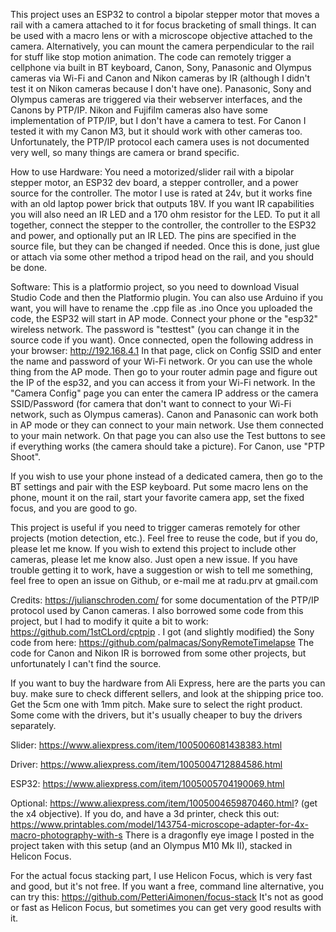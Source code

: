 This project uses an ESP32 to control a bipolar stepper motor that moves a rail with a camera attached to it for focus bracketing of small things. It can be used with a macro lens or with a microscope objective attached to the camera.
Alternatively, you can mount the camera perpendicular to the rail for stuff like stop motion animation.
The code can remotely trigger a cellphone via built in BT keyboard, Canon, Sony, Panasonic and Olympus cameras via Wi-Fi and Canon and Nikon cameras by IR (although I didn't test it on Nikon cameras because I don't have one).
Panasonic, Sony and Olympus cameras are triggered via their webserver interfaces, and the Canons by PTP/IP. Nikon and Fujifilm cameras also have some implementation of PTP/IP, but I don't have a camera to test. For Canon I tested it with my Canon M3, but it should work with other cameras too.
Unfortunately, the PTP/IP protocol each camera uses is not documented very well, so many things are camera or brand specific.

How to use
Hardware: 
You need a motorized/slider rail with a bipolar stepper motor, an ESP32 dev board, a stepper controller, and a power source for the controller. The motor I use is rated at 24v, but it works fine with an old laptop power brick that outputs 18V. If you want IR capabilities you will also need an IR LED and a 170 ohm resistor for the LED.
To put it all together, connect the stepper to the controller, the controller to the ESP32 and power, and optionally put an IR LED. The pins are specified in the source file, but they can be changed if needed. Once this is done, just glue or attach via some other method a tripod head on the rail, and you should be done.

Software:
This is a platformio project, so you need to download Visual Studio Code and then the Platformio plugin. You can also use Arduino if you want, you will have to rename the .cpp file as .ino
Once you uploaded the code, the ESP32 will start in AP mode. Connect your phone or the "esp32" wireless network. The password is "testtest" (you can change it in the source code if you want). Once connected, open the following address in your browser: http://192.168.4.1
In that page, click on Config SSID and enter the name and password of your Wi-Fi network. Or you can use the whole thing from the AP mode. Then go to your router admin page and figure out the IP of the esp32, and you can access it from your Wi-Fi network.
In the "Camera Config" page you can enter the camera IP address or the camera SSID/Password (for camera that don't want to connect to your Wi-Fi network, such as Olympus cameras). Canon and Panasonic can work both in AP mode or they can connect to your main network. Use them connected to your main network.
On that page you can also use the Test buttons to see if everything works (the camera should take a picture). For Canon, use "PTP Shoot".

If you wish to use your phone instead of a dedicated camera, then go to the BT settings and pair with the ESP keyboard. Put some macro lens on the phone, mount it on the rail, start your favorite camera app, set the fixed focus, and you are good to go.

This project is useful if you need to trigger cameras remotely for other projects (motion detection, etc.). Feel free to reuse the code, but if you do, please let me know. If you wish to extend this project to include other cameras, please let me know also. Just open a new issue.
If you have trouble getting it to work, have a suggestion or wish to tell me something, feel free to open an issue on Github, or e-mail me at radu.prv at gmail.com

Credits: https://julianschroden.com/ for some documentation of the PTP/IP protocol used by Canon cameras. I also borrowed some code from this project, but I had to modify it quite a bit to work: https://github.com/1stCLord/cptpip . I got (and slightly modified) the Sony code from here: https://github.com/palmacas/SonyRemoteTimelapse
The code for Canon and Nikon IR is borrowed from some other projects, but unfortunately I can't find the source.

If you want to buy the hardware from Ali Express, here are the parts you can buy. make sure to check different sellers, and look at the shipping price too. Get the 5cm one with 1mm pitch. Make sure to select the right product. Some come with the drivers, but it's usually cheaper to buy the drivers separately.

Slider: https://www.aliexpress.com/item/1005006081438383.html

Driver: https://www.aliexpress.com/item/1005004712884586.html

ESP32: https://www.aliexpress.com/item/1005005704190069.html

Optional: https://www.aliexpress.com/item/1005004659870460.html? (get the x4 objective). If you do, and have a 3d printer, check this out: https://www.printables.com/model/143754-microscope-adapter-for-4x-macro-photography-with-s There is a dragonfly eye image I posted in the project taken with this setup (and an Olympus M10 Mk II), stacked in Helicon Focus.

For the actual focus stacking part, I use Helicon Focus, which is very fast and good, but it's not free. If you want a free, command line alternative, you can try this: https://github.com/PetteriAimonen/focus-stack It's not as good or fast as Helicon Focus, but sometimes you can get very good results with it.
